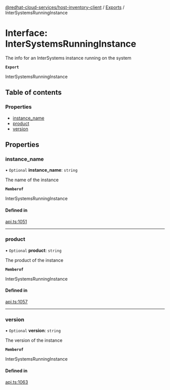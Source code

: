 [@redhat-cloud-services/host-inventory-client](../README.md) / [Exports](../modules.md) / InterSystemsRunningInstance

# Interface: InterSystemsRunningInstance

The info for an InterSystems instance running on the system

**`Export`**

InterSystemsRunningInstance

## Table of contents

### Properties

- [instance\_name](InterSystemsRunningInstance.md#instance_name)
- [product](InterSystemsRunningInstance.md#product)
- [version](InterSystemsRunningInstance.md#version)

## Properties

### instance\_name

• `Optional` **instance\_name**: `string`

The name of the instance

**`Memberof`**

InterSystemsRunningInstance

#### Defined in

[api.ts:1051](https://github.com/RedHatInsights/javascript-clients/blob/main/packages/host-inventory/api.ts#L1051)

___

### product

• `Optional` **product**: `string`

The product of the instance

**`Memberof`**

InterSystemsRunningInstance

#### Defined in

[api.ts:1057](https://github.com/RedHatInsights/javascript-clients/blob/main/packages/host-inventory/api.ts#L1057)

___

### version

• `Optional` **version**: `string`

The version of the instance

**`Memberof`**

InterSystemsRunningInstance

#### Defined in

[api.ts:1063](https://github.com/RedHatInsights/javascript-clients/blob/main/packages/host-inventory/api.ts#L1063)
